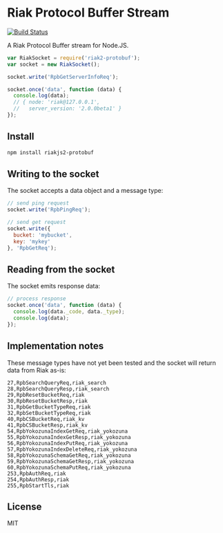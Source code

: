 # Riak Protocol Buffer Stream

[![Build Status](https://travis-ci.org/mikepb/riak2-protobuf.svg)](https://travis-ci.org/mikepb/riak2-protobuf)

A Riak Protocol Buffer stream for Node.JS.

```js
var RiakSocket = require('riak2-protobuf');
var socket = new RiakSocket();

socket.write('RpbGetServerInfoReq');

socket.once('data', function (data) {
  console.log(data);
  // { node: 'riak@127.0.0.1',
  //   server_version: '2.0.0beta1' }
});

```


## Install

```bash
npm install riakjs2-protobuf
```


## Writing to the socket

The socket accepts a data object and a message type:

```js
// send ping request
socket.write('RpbPingReq');

// send get request
socket.write({
  bucket: 'mybucket',
  key: 'mykey'
}, 'RpbGetReq');
```


## Reading from the socket

The socket emits response data:

```js
// process response
socket.once('data', function (data) {
  console.log(data._code, data._type);
  console.log(data);
});
```


## Implementation notes

These message types have not yet been tested and the socket will
return data from Riak as-is:

```csv
27,RpbSearchQueryReq,riak_search
28,RpbSearchQueryResp,riak_search
29,RpbResetBucketReq,riak
30,RpbResetBucketResp,riak
31,RpbGetBucketTypeReq,riak
32,RpbSetBucketTypeReq,riak
40,RpbCSBucketReq,riak_kv
41,RpbCSBucketResp,riak_kv
54,RpbYokozunaIndexGetReq,riak_yokozuna
55,RpbYokozunaIndexGetResp,riak_yokozuna
56,RpbYokozunaIndexPutReq,riak_yokozuna
57,RpbYokozunaIndexDeleteReq,riak_yokozuna
58,RpbYokozunaSchemaGetReq,riak_yokozuna
59,RpbYokozunaSchemaGetResp,riak_yokozuna
60,RpbYokozunaSchemaPutReq,riak_yokozuna
253,RpbAuthReq,riak
254,RpbAuthResp,riak
255,RpbStartTls,riak
```

## License

MIT


[riak-pb]: http://docs.basho.com/riak/latest/dev/references/protocol-buffers/

